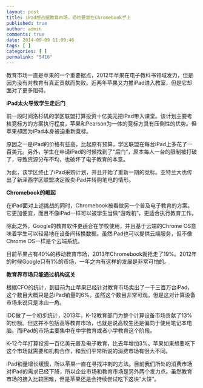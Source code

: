 ```yaml
---
layout: post
title: iPad想占据教育市场，恐怕要栽在Chromebook手上
published: true
author: admin
comments: true
date: 2014-09-09 11:09:46
tags: [ ]
categories: [ ]
permalink: "5416"
---
```

教育市场一直是苹果的一个重要据点，2012年苹果在电子教科书领域发力，但是因为没有对教育有真正贡献而失败。近两年苹果又力推iPad进入教室，但是它却面对了更多阻碍。



**iPad太火导致学生走后门**

前一段时间洛杉矶的学区联盟打算投资十亿美元把iPad带入课堂。该计划主要考核竞标方的方案执行程度，苹果和Pearson为一体的竞标方具有压倒性的优势。但苹果却因为iPad本身被迫重新竞标。

原因之一是iPad的价格有些高，比起原有预算，学区联盟在每台iPad上多花了一百美元。另外，学生在申请iPad的时候找到了“后门”，原本每人一台的限制被打破了，导致资源分布不均，也破坏了电子教育的本意。

为此，该学区终止了iPad采购计划，并且开始了重新一期的竞标。亚特兰大也传出了新泽西学区联盟决定贩卖iPad并转购笔电的情形。

**Chromebook的崛起**

在iPad面对上述挑战的同时，Chromebook被看做另一个普及电子教育的方案。它更加便宜，而且不像iPad一样可以被学生当做“游戏机”，更适合执行教育工作。

除此之外，Google的教育软件更适合在学校使用，并且基于云端的Chrome OS意味着学生可以轻易地在设备间转换数据。虽然iPad也可以提供云端服务，但不像Chrome OS一样是个云端系统。

目前苹果占有40%的移动教育市场，2013年Chromebook就抢走了19%。2012年的时候Google只有1%的市场，一年之内有这样的发展是非常可怕的。

**教育界市场只能通过机构这关**

根据CFO的统计，到目前为止苹果已经针对教育市场卖出了一千三百万台iPad，这个数目大概只是总iPad销量的6%。虽然这个数目非常可观，但是这对计算设备市场来说只是冰山一角。

IDC做了一个初步统计，2013年，K-12教育部门为整个计算设备市场贡献了13%的份额。但这并不包括高等教育市场，也就是说高校生还是偏向于使用笔记本电脑。而iPad的市场主要集中在中学教育或者小学教育这个阶段。

K-12今年打算投资一百亿美元普及电子教育，比去年增加3%。苹果如果想要吃下这个市场就需要和机构合作，和我们平常所说的消费市场有很大不同。

iPad销量增长缓慢，所以苹果一直在寻找冲刺的方法。目前我们所处的消费市场对iPad的需求已经下降，所以企业市场和教育市场是另外两个发力点。虽然教育市场的接入比较困难，但是苹果还是会持续尝试吃下这块“大饼”。